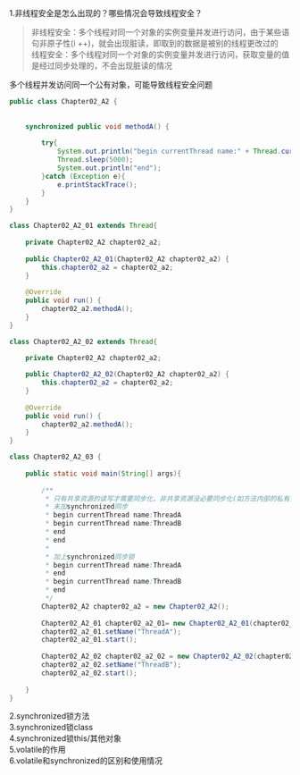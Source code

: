 1.非线程安全是怎么出现的？哪些情况会导致线程安全？  
>非线程安全：多个线程对同一个对象的实例变量并发进行访问，由于某些语句非原子性(i ++)，就会出现脏读，即取到的数据是被别的线程更改过的  
线程安全：多个线程对同一个对象的实例变量并发进行访问，获取变量的值是经过同步处理的，不会出现脏读的情况  

多个线程并发访问同一个公有对象，可能导致线程安全问题
```java
public class Chapter02_A2 {
	
	
	synchronized public void methodA() {
		
		try{
			System.out.println("begin currentThread name:" + Thread.currentThread().getName());
			Thread.sleep(5000);
			System.out.println("end");
		}catch (Exception e){
			e.printStackTrace();
		}
	}
}

class Chapter02_A2_01 extends Thread{
	
	private Chapter02_A2 chapter02_a2;
	
	public Chapter02_A2_01(Chapter02_A2 chapter02_a2) {
		this.chapter02_a2 = chapter02_a2;
	}
	
	@Override
	public void run() {
		chapter02_a2.methodA();
	}
}

class Chapter02_A2_02 extends Thread{

	private Chapter02_A2 chapter02_a2;
	
	public Chapter02_A2_02(Chapter02_A2 chapter02_a2) {
		this.chapter02_a2 = chapter02_a2;
	}
	
	@Override
	public void run() {
		chapter02_a2.methodA();
	}
}

class Chapter02_A2_03 {
	
	public static void main(String[] args){
		
		/**
		 * 只有共享资源的读写才需要同步化，非共享资源没必要同步化(如方法内部的私有变量)
		 * 未加synchronized同步
		 * begin currentThread name:ThreadA
		 * begin currentThread name:ThreadB
		 * end
		 * end
		 *
		 * 加上synchronized同步锁
		 * begin currentThread name:ThreadA
		 * end
		 * begin currentThread name:ThreadB
		 * end
		 */
		Chapter02_A2 chapter02_a2 = new Chapter02_A2();
		
		Chapter02_A2_01 chapter02_a2_01= new Chapter02_A2_01(chapter02_a2);
		chapter02_a2_01.setName("ThreadA");
		chapter02_a2_01.start();
		
		Chapter02_A2_02 chapter02_a2_02 = new Chapter02_A2_02(chapter02_a2);
		chapter02_a2_02.setName("ThreadB");
		chapter02_a2_02.start();
		
	}
}
```

2.synchronized锁方法  
3.synchronized锁class  
4.synchronized锁this/其他对象  
5.volatile的作用  
6.volatile和synchronized的区别和使用情况  
